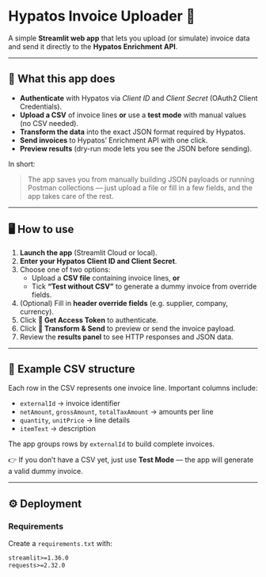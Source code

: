 # Hypatos Invoice Uploader 🧾

A simple **Streamlit web app** that lets you upload (or simulate) invoice data and send it directly to the **Hypatos Enrichment API**.

---

## 🌟 What this app does

- **Authenticate** with Hypatos via *Client ID* and *Client Secret* (OAuth2 Client Credentials).  
- **Upload a CSV** of invoice lines **or** use a **test mode** with manual values (no CSV needed).  
- **Transform the data** into the exact JSON format required by Hypatos.  
- **Send invoices** to Hypatos’ Enrichment API with one click.  
- **Preview results** (dry-run mode lets you see the JSON before sending).  

In short:  
> The app saves you from manually building JSON payloads or running Postman collections — just upload a file or fill in a few fields, and the app takes care of the rest.

---

## 🖥️ How to use

1. **Launch the app** (Streamlit Cloud or local).  
2. **Enter your Hypatos Client ID and Client Secret**.  
3. Choose one of two options:
   - Upload a **CSV file** containing invoice lines, **or**  
   - Tick **“Test without CSV”** to generate a dummy invoice from override fields.  
4. (Optional) Fill in **header override fields** (e.g. supplier, company, currency).  
5. Click **🔑 Get Access Token** to authenticate.  
6. Click **🚀 Transform & Send** to preview or send the invoice payload.  
7. Review the **results panel** to see HTTP responses and JSON data.

---

## 📂 Example CSV structure

Each row in the CSV represents one invoice line. Important columns include:

- `externalId` → invoice identifier  
- `netAmount`, `grossAmount`, `totalTaxAmount` → amounts per line  
- `quantity`, `unitPrice` → line details  
- `itemText` → description  

The app groups rows by `externalId` to build complete invoices.

👉 If you don’t have a CSV yet, just use **Test Mode** — the app will generate a valid dummy invoice.

---

## ⚙️ Deployment

### Requirements

Create a `requirements.txt` with:

```txt
streamlit>=1.36.0
requests>=2.32.0
